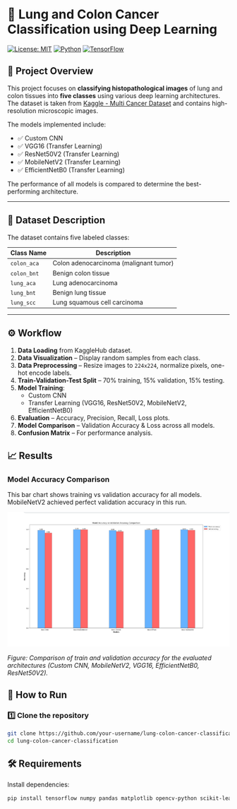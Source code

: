 # 🧪 Lung and Colon Cancer Classification using Deep Learning

[![License: MIT](https://img.shields.io/badge/License-MIT-blue.svg)](LICENSE)
[![Python](https://img.shields.io/badge/Python-3.8+-green.svg)]()
[![TensorFlow](https://img.shields.io/badge/TensorFlow-2.x-orange.svg)]()

## 📌 Project Overview
This project focuses on **classifying histopathological images** of lung and colon tissues into **five classes** using various deep learning architectures.  
The dataset is taken from [Kaggle - Multi Cancer Dataset](https://www.kaggle.com/datasets/obulisainaren/multi-cancer) and contains high-resolution microscopic images.

The models implemented include:
- ✅ Custom CNN
- ✅ VGG16 (Transfer Learning)
- ✅ ResNet50V2 (Transfer Learning)
- ✅ MobileNetV2 (Transfer Learning)
- ✅ EfficientNetB0 (Transfer Learning)

The performance of all models is compared to determine the best-performing architecture.

---

## 📂 Dataset Description
The dataset contains five labeled classes:

| Class Name   | Description |
|--------------|-------------|
| `colon_aca`  | Colon adenocarcinoma (malignant tumor) |
| `colon_bnt`  | Benign colon tissue |
| `lung_aca`   | Lung adenocarcinoma |
| `lung_bnt`   | Benign lung tissue |
| `lung_scc`   | Lung squamous cell carcinoma |


---

## ⚙️ Workflow
1. **Data Loading** from KaggleHub dataset.
2. **Data Visualization** – Display random samples from each class.
3. **Data Preprocessing** – Resize images to `224x224`, normalize pixels, one-hot encode labels.
4. **Train-Validation-Test Split** – 70% training, 15% validation, 15% testing.
5. **Model Training**:
   - Custom CNN
   - Transfer Learning (VGG16, ResNet50V2, MobileNetV2, EfficientNetB0)
6. **Evaluation** – Accuracy, Precision, Recall, Loss plots.
7. **Model Comparison** – Validation Accuracy & Loss across all models.
8. **Confusion Matrix** – For performance analysis.

## 📈 Results

### Model Accuracy Comparison
This bar chart shows training vs validation accuracy for all models. MobileNetV2 achieved perfect validation accuracy in this run.

![Model Accuracy vs Validation Accuracy Comparison](assets/plots/model_accuracy_comparison.png)

*Figure: Comparison of train and validation accuracy for the evaluated architectures (Custom CNN, MobileNetV2, VGG16, EfficientNetB0, ResNet50V2).*


## 🚀 How to Run

### 1️⃣ Clone the repository
```bash
git clone https://github.com/your-username/lung-colon-cancer-classification.git
cd lung-colon-cancer-classification
```

## 🛠 Requirements
Install dependencies:
```bash
pip install tensorflow numpy pandas matplotlib opencv-python scikit-learn tqdm plotly kagglehub

